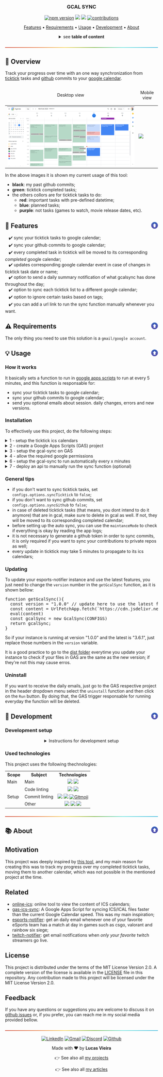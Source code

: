 <a name="TOC"></a>

<h3 align="center">
  GCAL SYNC
</h3>

<div align="center">
  <a href="https://www.npmjs.com/package/gcal-sync"><img src="https://img.shields.io/npm/v/gcal-sync.svg?style=flat" alt="npm version"></a>
  <a href="https://nodejs.org/en/"><img src="https://img.shields.io/badge/made%20with-node-1f425f?logo=node.js&.svg" /></a>
  <a href="https://www.google.com/script/start/"><img src="https://img.shields.io/badge/apps%20script-4285F4?logo=google&logoColor=white" /></a>
  <a href="https://github.com/lucasvtiradentes/gcal-sync#contributing"><img src="https://img.shields.io/badge/contributions-welcome-brightgreen.svg?style=flat" alt="contributions" /></a>
</div>

<p align="center">
  <a href="#dart-features">Features</a> • <a href="#warning-requirements">Requirements</a> • <a href="#bulb-usage">Usage</a> • <a href="#wrench-development">Development</a> • <a href="#books-about">About</a>
</p>

<details>
  <summary align="center"><span>see <b>table of content</b></span></summary>
  <p align="center">
    <ul>
      <li><a href="#trumpet-overview">Overview</a></li>
      <li><a href="#dart-features">Features</a></li>
      <li><a href="#warning-requirements">Requirements</a></li>
      <li>
        <a href="#bulb-usage">Usage</a>
        <ul>
          <li><a href="#installation">Installation</a></li>
          <li><a href="#general-tips">General tips</a></li>
          <li><a href="#updating">Updating</a></li>
          <li><a href="#uninstall">Uninstall</a></li>
        </ul>
      </li>
      <li>
        <a href="#wrench-development">Development</a>
        <ul>
          <li><a href="#development-setup">Development setup</a></li>
          <li><a href="#used-technologies">Used technologies</a></li>
        </ul>
      </li>
      <li>
        <a href="#books-about">About</a>
        <ul>
          <li><a href="#motivation">Motivation</a></li>
          <li><a href="#related">Related</a></li>
          <li><a href="#license">License</a></li>
          <li><a href="#feedback">Feedback</a></li>
        </ul>
      </li>
      <li>
        <a href="#family-community">Community</a>
        <ul>
          <li><a href="#contributing">Contributing</a></li>
          <li><a href="#feedback">Feedback</a></li>
        </ul>
      </li>
    </ul>
  </p>
</details>

<a href="#"><img src="./.github/images/divider.png" /></a>

## :trumpet: Overview

Track your progress over time with an one way synchronization from <a href="https://ticktick.com/">ticktick</a> tasks and <a href="https://github.com/">github</a> commits to your <a href="https://calendar.google.com/">google calendar</a>.

<div align="center">
  <table align="center">
    <thead>
      <tr>
        <td><p align="center">Desktop view</p></td>
        <td><p align="center">Mobile view</p></td>
      </tr>
    </thead>
    <tbody>
      <tr>
        <td><img width="100%" src="./.github/images/gcalsync_alt.png"></td>
        <td>
          <img width="250px" src="./.github/images/gcalsync.webp" />
        </td>
      </tr>
    </tbody>
 </table>
</div>

In the above images it is shown my current usage of this tool:

<ul align="left">
  <li align="left"><b>black</b>: my past github commits;</li>
  <li align="left"><b>green</b>: ticktick completed tasks;</li>
  <li align="left">the others collors are for ticktick tasks to do:
    <ul>
      <li><b>red</b>: important tasks with pre-defined datetime;</li>
      <li><b>blue</b>: planned tasks;</li>
      <li><b>purple</b>: not tasks (games to watch, movie release dates, etc).</li>
    </ul>
  </li>
</ul>

## :dart: Features<a href="#TOC"><img align="right" src="./.github/images/up_arrow.png" width="22"></a>

&nbsp;&nbsp;&nbsp;✔️ sync your ticktick tasks to google calendar;<br>
&nbsp;&nbsp;&nbsp;✔️ sync your github commits to google calendar;<br>
&nbsp;&nbsp;&nbsp;✔️ every completed task in ticktick will be moved to its corresponding _completed_ google calendar;<br>
&nbsp;&nbsp;&nbsp;✔️ updates corresponding google calendar event in case of changes in ticktick task date or name;<br>
&nbsp;&nbsp;&nbsp;✔️ option to send a daily summary notification of what gcalsync has done throughout the day;<br>
&nbsp;&nbsp;&nbsp;✔️ option to sync each ticktick list to a different google calendar;<br>
&nbsp;&nbsp;&nbsp;✔️ option to ignore certain tasks based on tags;<br>
&nbsp;&nbsp;&nbsp;✔️ you can add a url link to run the sync function manually whenever you want.<br>

## :warning: Requirements<a href="#TOC"><img align="right" src="./.github/images/up_arrow.png" width="22"></a>

The only thing you need to use this solution is a `gmail/google account`.

## :bulb: Usage<a href="#TOC"><img align="right" src="./.github/images/up_arrow.png" width="22"></a>

### How it works

It basically sets a function to run in [google apps scripts](https://www.google.com/script/start/) to run at every 5 minutes, and this function is responsable for:

- sync your ticktick tasks to google calendar;
- sync your github commits to google calendar;
- send you optional emails about session. daily changes, errors and new versions.

### Installation

To effectively use this project, do the following steps:

<details>
  <summary>1 - setup the ticktick ics calendars</summary>
  <div>
    <br>
    <p>Go to <a href="https://ticktick.com/webapp/#settings/subscribe">this page</a> and create as many ics calendars as you want to sync. You can create a ics calendar to sync everything, or one calendar per list.<br>
    Leave this browser tab open because you'll need the ics links in the next steps.
    </p>
    <p align="center"><img width="500" src="./.github/images/tutorial/tut1.webp" /></p>
  </div>
</details>

<details>
  <summary>2 - create a Google Apps Scripts (GAS) project</summary>
  <div>
    <br>
    <p>Go to the <a href="">google apps script</a> and create a new project by clicking in the button showed in the next image.<br>
    It would be a good idea to rename the project to something like "gcal-sync".</p>
    <p align="center"><img width="500" src="./.github/images/tutorial/tut2.png" /></p>
  </div>
</details>

<details>
  <summary>3 - setup the gcal-sync on GAS</summary>
  <div>
    <br>
    <p>Click on the initial file, which is the <b>rectangle-1</b> on the image.</p>
    <p align="center"><img width="500" src="./.github/images/tutorial/tut3.png" /></p>
    <p>Replace the initial content present in the <b>rectangle-2</b> with the gcal-sync code provided bellow.</p>
    <blockquote>
      <p><span>⚠️ Warning</span><br>
       Remember to update the <code>configs</code> object according to your data and needs.</p>
    </blockquote>

<!-- <DYNFIELD:GAS_SETUP> -->
<pre>
function getConfigs() {
  const configs = {
    ticktickSync: {
      icsCalendars: [
        ['webcal://icscal1.ics', 'gcal_1', 'gcal_completed'],                             // everything will be synced
        ['webcal://icscal2.ics', 'gcal_2', 'gcal_completed', { tag: '#FUN' }],            // everything will be synced, but marks all tasks with a label
        ['webcal://icscal3.ics', 'gcal_3', 'gcal_completed', { tag: '#IMP', color: 2 }],  // everything will be synced, but marks all tasks with a label amd changes the color of the gcal events [colors go from 1 to 12]
        ['webcal://icscal4.ics', 'gcal_all', 'gcal_completed', { ignoredTags: ['#FUN'] }] // everything will be synced, excepts tasks with the specifieds labels
      ] 
    },
    githubSync: {
      username: "githubusername",   // github username
      googleCalendar: "gh_commits", // google calendar to insert commits as events
      personalToken: '',            // github token, required if you want to sync private repo commits
      ignoredRepos: [],             // ignored repositories string array: ['repo1', 'repo2']
      parseGithubEmojis: true       // parse string emojis (:tada:) to emojis (✨)
    },
    datetime: {
      dailyEmailsTime: '23:30',     // time to email the summary
      timeZoneCorrection: -3        // hour difference from your timezone to utc timezone | https://www.utctime.net/
    },
    options: {
      syncTicktick: true,           // option to sync ticktick tasks
      syncGithub: true,             // option to sync github commits
      emailErrors: false,           // email runtime errors
      emailSession: false,          // email sessions with modifications
      emailDailySummary: true,      // email daily summary at a specified time
      emailNewRelease: true,        // email if there is a new version available
      showLogs: true,               // development option, dont need to change
      maintanceMode: false          // development option, dont need to change
    },
    settings: {
      syncFunction: 'sync',         // function name to run every x minutes
      updateFrequency: 5            // wait time between sync checks (must be multiple of 5: 10, 15, etc)
    }
  }
  return configs
}

function getGcalSync(){
  const version = "1.7.3"
  const gcalSyncContent = UrlFetchApp.fetch(`https://cdn.jsdelivr.net/npm/gcal-sync@${version}`).getContentText();
  eval(gcalSyncContent)
  const configs = getConfigs()
  const gcalSync = new GcalSync(configs);
  return gcalSync;
}

function setup() {
  const gcalSync = getGcalSync();
  gcalSync.installGcalSync();
}

function uninstall() {
  const gcalSync = getGcalSync();
  gcalSync.uninstallGcalSync();
}

function sync(){
  let gcalSync;
  try{
    gcalSync = getGcalSync()
    gcalSync.sync()
  } catch(e){
    if (gcalSync){
      gcalSync.sendErrorEmail(e.message)
    }
  }
}

function doGet(e) {
  let response = {}
  try{
    const gcalSync = getGcalSync()
    const content = gcalSync.sync()
    const logs = gcalSync.SESSION_LOGS
    response = {...content, logs}
  } catch(e){
    response = {error: e.message}
  }
  return ContentService.createTextOutput(JSON.stringify(response)).setMimeType(ContentService.MimeType.JSON)
}
</pre>
<!-- </DYNFIELD:GAS_SETUP> -->

if you want to change the google event color, you can choose from 12 options:

- 1: blue
- 2: green
- 3: purple
- 4: red
- 5: yellow
- 6: orange
- 7: turquoise
- 8: gray
- 9: bold blue
- 10: bold green
- 11: bold red

  </div>
</details>

<details>
  <summary>4 - allow the required google permissions</summary>
  <div>
    <br>
    <p>Go to the project settings by clicking on the <b>first image rectangle</b>. After that, check the option to show the <code>appsscript.json</code> in our project, a file that manages the required google api access.</p>
    <div align="center">
      <table>
        <tr>
          <td width="400">
            <img width="400" src="./.github/images/tutorial/tut4.1.png" />
          </td>
          <td width="400">
            <img width="400" src="./.github/images/tutorial/tut4.2.png" />
          </td>
        </tr>
      </table>
    </div>
    <p>Go back to the project files, and replace the content present in the <code>appsscript.json</code> with the following code:</p>    <p align="center"><img width="500" src="./.github/images/tutorial/tut5.png" /></p>
<!-- <DYNFIELD:GAS_APPSSCRIPT> -->
<pre>
{
  "timeZone": "Etc/GMT",
  "dependencies": {
    "enabledAdvancedServices": [
      {
        "userSymbol": "Calendar",
        "serviceId": "calendar",
        "version": "v3"
      }
    ]
  },
  "oauthScopes": [
    "https://www.googleapis.com/auth/script.scriptapp",
    "https://www.googleapis.com/auth/script.external_request",
    "https://www.googleapis.com/auth/calendar",
    "https://www.googleapis.com/auth/tasks",
    "https://www.googleapis.com/auth/script.send_mail",
    "https://www.googleapis.com/auth/userinfo.email"
  ],
  "exceptionLogging": "STACKDRIVER",
  "runtimeVersion": "V8",
  "webapp": {
    "executeAs": "USER_DEPLOYING",
    "access": "ANYONE_ANONYMOUS"
  }
}
</pre>
<!-- </DYNFIELD:GAS_APPSSCRIPT> -->
  </div>
</details>

<details>
  <summary>6 - setup the gcal-sync to run automatically every x minutes</summary>
  <div>
    <br>
    <p>Just follow what the bellow image shows, which is to select the <code>setup</code> function and run it.<br>
    After, a popup will appear asking your permission, and you'll have to accept it.</p>
    <p align="center"><img width="500" src="./.github/images/tutorial/tut6.webp" /></p>
  </div>
</details>

<details>
  <summary>7 - deploy an api to manually run the sync function (optional)</summary>
  <div>
    <br>
    <p>It will allow you to sync whenever you go to a generated link.<br>
    Just do as the image shows.</p>
    <p align="center"><img width="500" src="./.github/images/tutorial/tut7.webp" /></p>
  </div>
</details>

### General tips

- if you don't want to sync ticktick tasks, set `configs.options.syncTicktick` to `false`;
- if you don't want to sync github commits, set `configs.options.syncGithub` to `false`;
- in case of deleted ticktick tasks (that means, you dont intend to do it anymore) that are in gcal, make sure to delete in gcal as well. If not, they will be moved to its corresponding completed calendar;
- before setting up the auto sync, you can use the `maintanceMode` to check if everything is okay by reading the app logs;
- it is not necessary to generate a github token in order to sync commits, it is only required if you want to sync your contributions to private repos as well;
- every update in ticktick may take 5 minutes to propagate to its ics calendars;

### Updating

To update your esports-notifier instance and use the latest features, you just need to change the `version` number in the `getGcalSync` function, as it is shown bellow:

<pre>
function getGcalSync(){
  const version = "1.0.0" // update here to use the latest features
  const content = UrlFetchApp.fetch(`https://cdn.jsdelivr.net/npm/gcal-sync@${version}`).getContentText();
  eval(content)
  const gcalSync = new GcalSync(CONFIGS)
  return gcalSync;
}
</pre>

So if your instance is running at version "1.0.0" and the latest is "3.6.1", just replace those numbers in the `version` variable.

It is a good practice to go to the [dist folder](./dist/) everytime you update your instance to check if your files in GAS are the same as the new version; if they're not this may cause erros.

### Uninstall

If you want to receive the daily emails, just go to the GAS respective project in the header dropdown menu select the `uninstall` function and then click on the `Run` button. By doing that, the GAS trigger responsable for running everyday the function will be deleted.

## :wrench: Development<a href="#TOC"><img align="right" src="./.github/images/up_arrow.png" width="22"></a>

### Development setup

<details>
  <summary align="center">Instructions for development setup</summary>
  <div>
<br>
To setup this project in your computer, run the following commands:

```bash
# Clone this repository
$ git clone https://github.com/lucasvtiradentes/gcal-sync

# Go into the repository
$ cd gcal-sync

# Install dependencies
$ npm install
```

If you want to [contribute](./docs/CONTRIBUTING.md) to the project, fork the project, make the necessary changes, and to test your work you can load your version in google apps scripts with almost no effort do this: replace the content of the <code>getGcalSync</code> with the following code to the apps script:

```js
function getGcalSync() {
  const configs = getConfigs();
  // const version = "1.7.3" // version
  // const gcalSyncContent = getGcalSyncProduction(version)
  const gcalSyncContent = getGcalSyncDevelopment('yourgithub/gcalsync-fork', 'develop');
  eval(gcalSyncContent);
  const gcalSync = new GcalSync(configs);
  return gcalSync;
}

function getGcalSyncProduction(version) {
  return UrlFetchApp.fetch(`https://cdn.jsdelivr.net/npm/gcal-sync@${version}`).getContentText();
}

function getGcalSyncDevelopment(repository, branch) {
  const filePath = 'dist/GcalSync.min.js';
  const final_link = `https://api.github.com/repos/${repository}/contents/${filePath}${branch ? `?ref=${branch}` : ''}`;
  const response = UrlFetchApp.fetch(final_link, { method: 'get', contentType: 'application/json' });
  const base64Content = JSON.parse(response.toString()).content;
  const decodedArr = Utilities.base64Decode(base64Content);
  const decodedAsString = Utilities.newBlob(decodedArr).getDataAsString();
  return decodedAsString;
}
```

This will allow you to select the gcal-sync source place (github repository or npm package) and specify the intended version.

  </div>
</details>

### Used technologies

This project uses the following thechnologies:

<div align="center">
  <table>
    <tr>
      <th>Scope</th>
      <th>Subject</th>
      <th>Technologies</th>
    </tr>
    <tr>
      <td rowspan="1">Main</td>
      <td>Main</td>
      <td align="center">
        <a href="https://nodejs.org/"><img src="https://img.shields.io/badge/Node.js-339933?logo=nodedotjs&logoColor=white"></a>
        <a href="https://www.typescriptlang.org/"><img src="https://img.shields.io/badge/TypeScript-007ACC?logo=typescript&logoColor=white"></a>
      </td>
    </tr>
    <tr>
      <td rowspan="3">Setup</td>
      <td>Code linting</td>
      <td align="center">
        <a href="https://github.com/prettier/prettier"><img src="https://img.shields.io/badge/prettier-1A2C34?logo=prettier&logoColor=F7BA3E"></a>
        <a href="https://github.com/eslint/eslint"><img src="https://img.shields.io/badge/eslint-3A33D1?logo=eslint&logoColor=white"></a>
      </td>
    </tr>
    <tr>
      <!-- <td rowspan="2">Setup</td> -->
      <td>Commit linting</td>
      <td align="center">
      <a target="_blank" href="https://github.com/conventional-changelog/commitlint"><img src="https://img.shields.io/badge/commitlint-red?logo=commitlint&logoColor=white"></a>
      <a target="_blank" href="https://github.com/commitizen/cz-cli"><img src="https://img.shields.io/badge/commitizen-pink?logo=conventionalcommits&logoColor=white"></a>
      <a href="https://gitmoji.dev"><img
    src="https://img.shields.io/badge/gitmoji-%20😜%20😍-FFDD67.svg?style=flat-square"
    alt="Gitmoji"/></a>
      </td>
    </tr>
    <tr>
      <!-- <td rowspan="2">Setup</td> -->
      <td>Other</td>
      <td align="center">
        <a href="https://editorconfig.org/"><img src="https://img.shields.io/badge/Editor%20Config-E0EFEF?logo=editorconfig&logoColor=000"></a>
        <a target="_blank" href="https://github.com/typicode/husky"><img src="https://img.shields.io/badge/🐶%20husky-green?logo=husky&logoColor=white"></a>
        <a target="_blank" href="https://github.com/okonet/lint-staged"><img src="https://img.shields.io/badge/🚫%20lint%20staged-yellow?&logoColor=white"></a>
      </td>
    </tr>
  </table>
</div>

<a href="#"><img src="./.github/images/divider.png" /></a>

## :books: About<a href="#TOC"><img align="right" src="./.github/images/up_arrow.png" width="22"></a>

## Motivation

This project was deeply inspired by <a href="https://github.com/derekantrican/GAS-ICS-Sync">this tool</a>, and my main reason for creating this was to track my progress over my completed ticktick tasks, moving them to another calendar, which was not possible in the mentioned project at the time.

## Related

- [online-ics](https://larrybolt.github.io/online-ics-feed-viewer/): online tool to view the content of ICS calendars;
- [gas-ics-sync](https://github.com/derekantrican/GAS-ICS-Sync): A Google Apps Script for syncing ICS/ICAL files faster than the current Google Calendar speed. This was my main inspiration;
- [esports-notifier](https://github.com/lucasvtiradentes/esports-notifier): get an daily email whenever one of your favorite eSports team has a match at day in games such as csgo, valorant and rainbow six siege;
- [twitch-notifier](https://github.com/lucasvtiradentes/twitch-notifier): get email notifications when _only your favorite_ twitch streamers go live.

## License

This project is distributed under the terms of the MIT License Version 2.0. A complete version of the license is available in the [LICENSE](LICENSE) file in this repository. Any contribution made to this project will be licensed under the MIT License Version 2.0.

## Feedback

If you have any questions or suggestions you are welcome to discuss it on [github issues](https://github.com/lucasvtiradentes/gcal-sync/issues) or, if you prefer, you can reach me in my social media provided bellow.

<a href="#"><img src="./.github/images/divider.png" /></a>

<div align="center">
  <p>
    <a target="_blank" href="https://www.linkedin.com/in/lucasvtiradentes/"><img src="https://img.shields.io/badge/-linkedin-blue?logo=Linkedin&logoColor=white" alt="LinkedIn"></a>
    <a target="_blank" href="mailto:lucasvtiradentes@gmail.com"><img src="https://img.shields.io/badge/gmail-red?logo=gmail&logoColor=white" alt="Gmail"></a>
    <a target="_blank" href="https://discord.com/users/262326726892191744"><img src="https://img.shields.io/badge/discord-5865F2?logo=discord&logoColor=white" alt="Discord"></a>
    <a target="_blank" href="https://github.com/lucasvtiradentes/"><img src="https://img.shields.io/badge/github-gray?logo=github&logoColor=white" alt="Github"></a>
  </p>
  <p>Made with ❤️ by <b>Lucas Vieira</b></p>
  <p>👉 See also all <a href="https://github.com/lucasvtiradentes/lucasvtiradentes/blob/master/portfolio/PROJECTS.md#TOC">my projects</a></p>
  <p>👉 See also all <a href="https://github.com/lucasvtiradentes/my-tutorials/blob/master/README.md#TOC">my articles</a></p>
</div>
